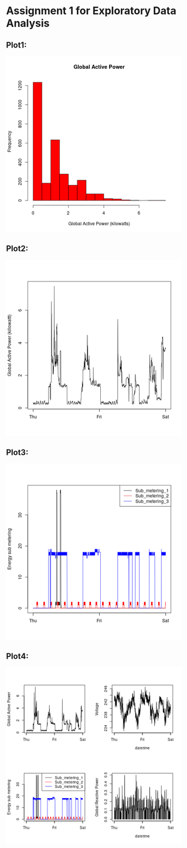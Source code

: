 # Assignment 1 for Exploratory Data Analysis
## Plot1:
![plot1.png](plot1.png)

## Plot2:
![plot2.png](plot2.png)

## Plot3:
![plot3.png](plot3.png)

## Plot4:
![plot4.png](plot4.png)
